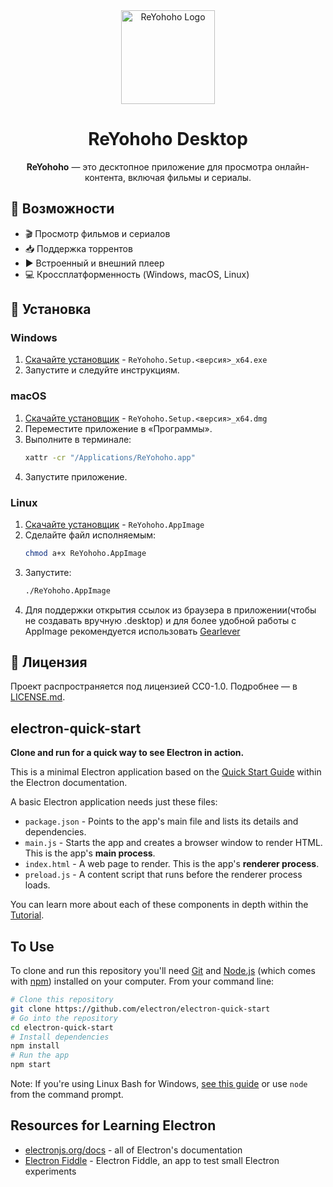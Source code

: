 <div align="center">

<img src="icon.png" alt="ReYohoho Logo" width="150">

# ReYohoho Desktop

**ReYohoho** — это десктопное приложение для просмотра онлайн-контента, включая фильмы и сериалы.
</div>

## 🚀 Возможности

- 🎬 Просмотр фильмов и сериалов
- 📥 Поддержка торрентов
- ▶️ Встроенный и внешний плеер
- 💻 Кроссплатформенность (Windows, macOS, Linux)

## 🔧 Установка

### Windows

1. [Скачайте установщик](https://github.com/reyohoho/reyohoho-desktop/releases/) - `ReYohoho.Setup.<версия>_x64.exe`
2. Запустите и следуйте инструкциям.

### macOS

1. [Скачайте установщик](https://github.com/reyohoho/reyohoho-desktop/releases/) - `ReYohoho.Setup.<версия>_x64.dmg`
2. Переместите приложение в «Программы».
3. Выполните в терминале:
   ```sh
   xattr -cr "/Applications/ReYohoho.app"
   ```
4. Запустите приложение.

### Linux

1. [Скачайте установщик](https://github.com/reyohoho/reyohoho-desktop/releases/) - `ReYohoho.AppImage`
2. Сделайте файл исполняемым:
   ```sh
   chmod a+x ReYohoho.AppImage
   ```
3. Запустите:
   ```sh
   ./ReYohoho.AppImage
   ```
4. Для поддержки открытия ссылок из браузера в приложении(чтобы не создавать вручную .desktop) и для более удобной работы с AppImage рекомендуется использовать [Gearlever](https://github.com/mijorus/gearlever)

## 📜 Лицензия

Проект распространяется под лицензией CC0-1.0. Подробнее — в [LICENSE.md](LICENSE.md).

## electron-quick-start

**Clone and run for a quick way to see Electron in action.**

This is a minimal Electron application based on the [Quick Start Guide](https://electronjs.org/docs/latest/tutorial/quick-start) within the Electron documentation.

A basic Electron application needs just these files:

- `package.json` - Points to the app's main file and lists its details and dependencies.
- `main.js` - Starts the app and creates a browser window to render HTML. This is the app's **main process**.
- `index.html` - A web page to render. This is the app's **renderer process**.
- `preload.js` - A content script that runs before the renderer process loads.

You can learn more about each of these components in depth within the [Tutorial](https://electronjs.org/docs/latest/tutorial/tutorial-prerequisites).

## To Use

To clone and run this repository you'll need [Git](https://git-scm.com) and [Node.js](https://nodejs.org/en/download/) (which comes with [npm](http://npmjs.com)) installed on your computer. From your command line:

```bash
# Clone this repository
git clone https://github.com/electron/electron-quick-start
# Go into the repository
cd electron-quick-start
# Install dependencies
npm install
# Run the app
npm start
```

Note: If you're using Linux Bash for Windows, [see this guide](https://www.howtogeek.com/261575/how-to-run-graphical-linux-desktop-applications-from-windows-10s-bash-shell/) or use `node` from the command prompt.

## Resources for Learning Electron

- [electronjs.org/docs](https://electronjs.org/docs) - all of Electron's documentation
- [Electron Fiddle](https://electronjs.org/fiddle) - Electron Fiddle, an app to test small Electron experiments
